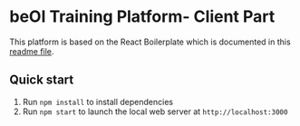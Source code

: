 
# beOI Training Platform- Client Part

This platform is based on the React Boilerplate which is documented in this [readme file](REACT-BOILERPLATE.md).

## Quick start

1. Run `npm install` to install dependencies
1. Run `npm start` to launch the local web server at `http://localhost:3000`
